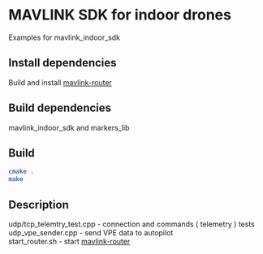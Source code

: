 # MAVLINK SDK for indoor drones

Examples for mavlink_indoor_sdk

## Install dependencies
Build and install [mavlink-router](https://github.com/intel/mavlink-router)

## Build dependencies
mavlink_indoor_sdk and markers_lib

## Build
```bash
cmake .
make
```

## Description
udp/tcp_telemtry_test.cpp - connection and commands ( telemetry ) tests\
udp_vpe_sender.cpp - send VPE data to autopilot\
start_router.sh - start [mavlink-router](https://github.com/intel/mavlink-router)
